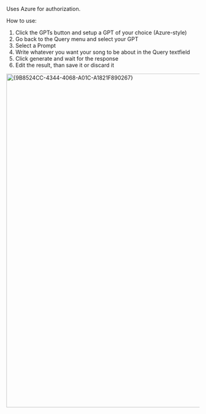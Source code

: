 Uses Azure for authorization.

How to use:

1. Click the GPTs button and setup a GPT of your choice (Azure-style)
2. Go back to the Query menu and select your GPT
3. Select a Prompt
4. Write whatever you want your song to be about in the Query textfield
5. Click generate and wait for the response
6. Edit the result, than save it or discard it

<img width="1920" height="872" alt="{9B8524CC-4344-4068-A01C-A1821F890267}" src="https://github.com/user-attachments/assets/b4be53c7-db1c-4225-bcdf-e597bf9646c5" />
